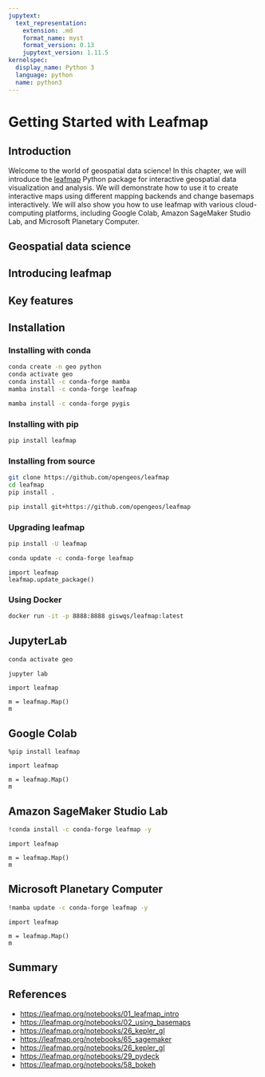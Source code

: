 ```yaml
---
jupytext:
  text_representation:
    extension: .md
    format_name: myst
    format_version: 0.13
    jupytext_version: 1.11.5
kernelspec:
  display_name: Python 3
  language: python
  name: python3
---
```


# Getting Started with Leafmap

## Introduction

Welcome to the world of geospatial data science! In this chapter, we will introduce the [leafmap](https://leafmap.org) Python package for interactive geospatial data visualization and analysis. We will demonstrate how to use it to create interactive maps using different mapping backends and change basemaps interactively. We will also show you how to use leafmap with various cloud-computing platforms, including Google Colab, Amazon SageMaker Studio Lab, and Microsoft Planetary Computer.

## Geospatial data science

## Introducing leafmap

## Key features

## Installation

### Installing with conda

```bash
conda create -n geo python
conda activate geo
conda install -c conda-forge mamba
mamba install -c conda-forge leafmap
```

```bash
mamba install -c conda-forge pygis
```

### Installing with pip

```bash
pip install leafmap
```

### Installing from source

```bash
git clone https://github.com/opengeos/leafmap
cd leafmap
pip install .
```

```bash
pip install git+https://github.com/opengeos/leafmap
```

### Upgrading leafmap

```bash
pip install -U leafmap
```

```bash
conda update -c conda-forge leafmap
```

```{code-cell} ipython3
import leafmap
leafmap.update_package()
```

### Using Docker

```bash
docker run -it -p 8888:8888 giswqs/leafmap:latest
```

## JupyterLab

```bash
conda activate geo
```

```bash
jupyter lab
```

```{code-cell} ipython3
import leafmap

m = leafmap.Map()
m
```

## Google Colab

```{code-cell} ipython3
%pip install leafmap
```

```{code-cell} ipython3
import leafmap

m = leafmap.Map()
m
```

## Amazon SageMaker Studio Lab

```bash
!conda install -c conda-forge leafmap -y
```

```{code-cell} ipython3
import leafmap

m = leafmap.Map()
m
```

## Microsoft Planetary Computer

```bash
!mamba update -c conda-forge leafmap -y
```

```{code-cell} ipython3
import leafmap

m = leafmap.Map()
m
```

## Summary

## References

- https://leafmap.org/notebooks/01_leafmap_intro
- https://leafmap.org/notebooks/02_using_basemaps
- https://leafmap.org/notebooks/26_kepler_gl
- https://leafmap.org/notebooks/65_sagemaker
- https://leafmap.org/notebooks/26_kepler_gl
- https://leafmap.org/notebooks/29_pydeck
- https://leafmap.org/notebooks/58_bokeh
